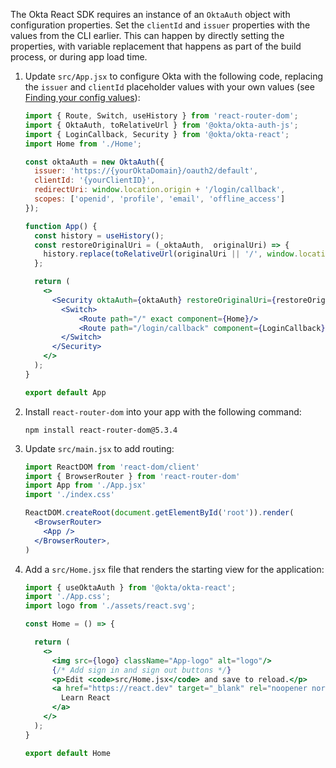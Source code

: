The Okta React SDK requires an instance of an `OktaAuth` object with configuration properties. Set the `clientId` and `issuer` properties with the values from the CLI earlier. This can happen by directly setting the properties, with variable replacement that happens as part of the build process, or during app load time.

1. Update `src/App.jsx` to configure Okta with the following code, replacing the `issuer` and `clientId` placeholder values with your own values (see [Finding your config values](/docs/guides/sign-into-spa-redirect/react/main/#find-your-config-values)):

   ```jsx
   import { Route, Switch, useHistory } from 'react-router-dom';
   import { OktaAuth, toRelativeUrl } from '@okta/okta-auth-js';
   import { LoginCallback, Security } from '@okta/okta-react';
   import Home from './Home';

   const oktaAuth = new OktaAuth({
     issuer: 'https://{yourOktaDomain}/oauth2/default',
     clientId: '{yourClientID}',
     redirectUri: window.location.origin + '/login/callback',
     scopes: ['openid', 'profile', 'email', 'offline_access']
   });

   function App() {
     const history = useHistory();
     const restoreOriginalUri = (_oktaAuth,  originalUri) => {
       history.replace(toRelativeUrl(originalUri || '/', window.location.origin));
     };

     return (
       <>
         <Security oktaAuth={oktaAuth} restoreOriginalUri={restoreOriginalUri}>
           <Switch>
               <Route path="/" exact component={Home}/>
               <Route path="/login/callback" component={LoginCallback}/>
           </Switch>
         </Security>
       </>
     );
   }

   export default App
   ```

1. Install `react-router-dom` into your app with the following command:

   ```shell
   npm install react-router-dom@5.3.4
   ```

1. Update `src/main.jsx` to add routing:

   ```jsx
   import ReactDOM from 'react-dom/client'
   import { BrowserRouter } from 'react-router-dom'
   import App from './App.jsx'
   import './index.css'

   ReactDOM.createRoot(document.getElementById('root')).render(
     <BrowserRouter>
       <App />
     </BrowserRouter>,
   )
   ```

1. Add a `src/Home.jsx` file that renders the starting view for the application:

   ```jsx
   import { useOktaAuth } from '@okta/okta-react';
   import './App.css';
   import logo from './assets/react.svg';

   const Home = () => {

     return (
       <>
         <img src={logo} className="App-logo" alt="logo"/>
         {/* Add sign in and sign out buttons */}
         <p>Edit <code>src/Home.jsx</code> and save to reload.</p>
         <a href="https://react.dev" target="_blank" rel="noopener noreferrer">
           Learn React
         </a>
       </>
     );
   }

   export default Home
   ```
